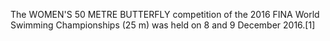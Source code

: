 The WOMEN'S 50 METRE BUTTERFLY competition of the 2016 FINA World Swimming Championships (25 m) was held on 8 and 9 December 2016.[1]

